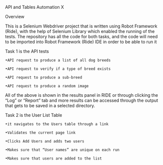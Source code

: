 API and Tables Automation X

Overview

This is a Selenium Webdriver project that is written using Robot Framework (Ride), with the help of Selenium Library which enabled the running of the tests.
The repository has all the code for both tasks, and the code will need to be imported into Robot Framework (Ride) IDE in order to be able to run it



Task 1 is the API tests

    •API request to produce a list of all dog breeds

    •API request to verify if a type of breed exists

    •API request to produce a sub-breed

    •API request to produce a random image

All of the above is shown in the results panel in RIDE or through clicking the “Log” or “Report” tab and more results can be accessed
through the output that gets to be saved in a selected directory.




Task 2 is the User List Table

    •it navigates to the Users table through a link

    •Validates the current page link

    •Clicks Add Users and adds two users

    •Makes sure that “User names” are unique on each run

    •Makes sure that users are added to the list
